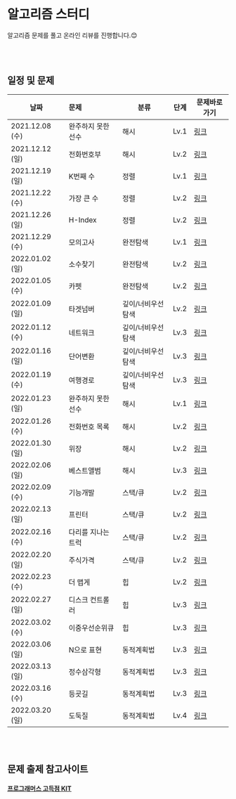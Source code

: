 # 알고리즘 스터디 


알고리즘 문제를 풀고 온라인 리뷰를 진행합니다.😊

</br>
</br>

## 일정 및 문제

| 날짜 | 문제 | 분류 | 단계 | 문제바로가기 |
|---|:--------|-----|------|------|
|2021.12.08 (수) | 완주하지 못한 선수 | 해시 | Lv.1 |     [링크](https://programmers.co.kr/learn/courses/30/lessons/42576) |
|2021.12.12 (일) | 전화번호부 | 해시 | Lv.2 |             [링크](https://programmers.co.kr/learn/courses/30/lessons/42577) |
|2021.12.19 (일) | K번째 수 | 정렬 | Lv.1 |               [링크](https://programmers.co.kr/learn/courses/30/lessons/42748) |
|2021.12.22 (수) | 가장 큰 수 | 정렬 | Lv.2 |            [링크](https://programmers.co.kr/learn/courses/30/lessons/42746) | 
|2021.12.26 (일) | H-Index | 정렬 | Lv.2 |             [링크](https://programmers.co.kr/learn/courses/30/lessons/42747)   |
|2021.12.29 (수) | 모의고사 | 완전탐색 | Lv.1 | [링크](https://programmers.co.kr/learn/courses/30/lessons/42840) | 
|2022.01.02 (일) | 소수찾기 | 완전탐색 | Lv.2 |[링크](https://programmers.co.kr/learn/courses/30/lessons/42839)  |
|2022.01.05 (수) | 카펫 | 완전탐색 | Lv.2 |[링크](https://programmers.co.kr/learn/courses/30/lessons/42842)  |
|2022.01.09 (일) | 타겟넘버 | 깊이/너비우선탐색 | Lv.2 |[링크](https://programmers.co.kr/learn/courses/30/lessons/43165) | 
|2022.01.12 (수) | 네트워크 | 깊이/너비우선탐색 | Lv.3 | [링크](https://programmers.co.kr/learn/courses/30/lessons/43162) |
|2022.01.16 (일) | 단어변환 | 깊이/너비우선탐색 | Lv.3 | [링크](https://programmers.co.kr/learn/courses/30/lessons/43163)|
|2022.01.19 (수) | 여행경로 | 깊이/너비우선탐색 | Lv.3 | [링크](https://programmers.co.kr/learn/courses/30/lessons/43164)|
|2022.01.23 (일) | 완주하지 못한 선수 | 해시 | Lv.1 |[링크](https://programmers.co.kr/learn/courses/30/lessons/42576) |
|2022.01.26 (수) | 전화번호 목록 | 해시 | Lv.2 |[링크](https://programmers.co.kr/learn/courses/30/lessons/42577) |
|2022.01.30 (일) | 위장 | 해시 | Lv.2 |[링크](https://programmers.co.kr/learn/courses/30/lessons/42578) |
|2022.02.06 (일) | 베스트앨범 | 해시 | Lv.3 |[링크](https://programmers.co.kr/learn/courses/30/lessons/42579)| 
|2022.02.09 (수) | 기능개발 | 스택/큐 | Lv.2 |[링크](https://programmers.co.kr/learn/courses/30/lessons/42586)| 
|2022.02.13 (일) | 프린터 | 스택/큐 | Lv.2 | [링크](https://programmers.co.kr/learn/courses/30/lessons/42587)|
|2022.02.16 (수) | 다리를 지나는 트럭 | 스택/큐 | Lv.2 | [링크](https://programmers.co.kr/learn/courses/30/lessons/42583)|
|2022.02.20 (일) | 주식가격 | 스택/큐 | Lv.2 | [링크](https://programmers.co.kr/learn/courses/30/lessons/42584)|
|2022.02.23 (수) | 더 맵게 |힙 | Lv.2 | [링크](https://programmers.co.kr/learn/courses/30/lessons/42626)|
|2022.02.27 (일) | 디스크 컨트롤러 |힙 | Lv.3 | [링크](https://programmers.co.kr/learn/courses/30/lessons/42627)|
|2022.03.02 (수) | 이중우선순위큐 |힙 | Lv.3 | [링크](https://programmers.co.kr/learn/courses/30/lessons/42628)|
|2022.03.06 (일) | N으로 표현 |동적계획법 | Lv.3 | [링크](https://programmers.co.kr/learn/courses/30/lessons/42895)|
|2022.03.13 (일) | 정수삼각형 | 동적계획법 | Lv.3 | [링크](https://programmers.co.kr/learn/courses/30/lessons/43105)|
|2022.03.16 (수) | 등굣길 | 동적계획법 | Lv.3 | [링크](https://programmers.co.kr/learn/courses/30/lessons/42898)|
|2022.03.20 (일) | 도둑질 | 동적계획법 | Lv.4 | [링크](https://programmers.co.kr/learn/courses/30/lessons/42897)|
</br>
</br>

## 문제 출제 참고사이트 
#### [프로그래머스 고득점 KIT](https://programmers.co.kr/learn/challenges)





